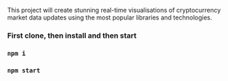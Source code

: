 This project will create stunning real-time visualisations of cryptocurrency market data updates using the most popular libraries and technologies.

### First clone, then install and then start
### `npm i`
### `npm start`
